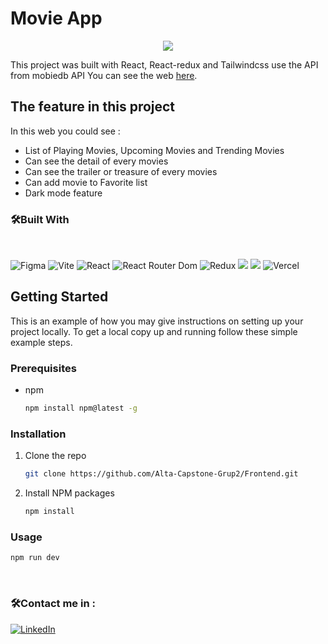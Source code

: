 # Movie App

<div align='center'>
<img src='https://user-images.githubusercontent.com/116619590/213873646-976ec5e4-bbdb-41e4-a9ba-57c635b0eea5.png'/>
</div>

This project was built with React, React-redux and Tailwindcss use the API from mobiedb API
You can see the web [here](https://mymovies-app-react-git.vercel.app/).

## The feature in this project
In this web you could see :
- List of Playing Movies, Upcoming Movies and Trending Movies
- Can see the detail of every movies
- Can see the trailer or treasure of every movies
- Can add movie to Favorite list
- Dark mode feature

### 🛠️Built With

<br>

![Figma](https://img.shields.io/badge/figma-%23F24E1E.svg?style=for-the-badge&logo=figma&logoColor=white)
![Vite](https://img.shields.io/badge/vite-%23646CFF.svg?style=for-the-badge&logo=vite&logoColor=white)
![React](https://img.shields.io/badge/react-%2320232a.svg?style=for-the-badge&logo=react&logoColor=%2361DAFB)
![React Router Dom](https://img.shields.io/badge/React_Router-CA4245?style=for-the-badge&logo=react-router&logoColor=white)
![Redux](https://img.shields.io/badge/redux-%23593d88.svg?style=for-the-badge&logo=redux&logoColor=white)
<img src="https://img.shields.io/badge/Tailwind_CSS-38B2AC?style=for-the-badge&logo=tailwind-css&logoColor=white" />
<img src="https://img.shields.io/badge/DaisyUi-FFFF00?style=for-the-badge&logo=daisyui&logoColor=white" />
![Vercel](https://img.shields.io/badge/Vercel-000000?style=for-the-badge&logo=vercel&logoColor=white)


## Getting Started

This is an example of how you may give instructions on setting up your project locally.
To get a local copy up and running follow these simple example steps.

### Prerequisites

- npm
  ```sh
  npm install npm@latest -g
  ```

### Installation

1. Clone the repo
   ```sh
   git clone https://github.com/Alta-Capstone-Grup2/Frontend.git
   ```
2. Install NPM packages
   ```sh
   npm install
   ```

### Usage

```sh
npm run dev
```

<br/>

### 🛠️Contact me in :

[![LinkedIn](https://img.shields.io/badge/-Novalia-blue?style=for-the-badge&logo=linkedin&logoColor=white)](https://www.linkedin.com/in/nova-lia-53b911261/)
